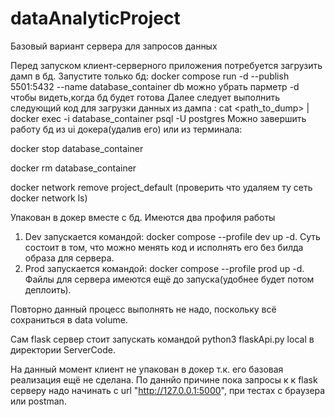 # dataAnalyticProject
Базовый вариант сервера для запросов данных

Перед запуском клиент-серверного приложения потребуется загрузить дамп в бд.
Запустите только бд: docker compose run -d --publish 5501:5432 --name database_container  db можно убрать парметр -d чтобы видеть,когда бд будет готова
Далее следует выполнить следующий код для загрузки данных из дампа : cat <path_to_dump> | docker exec -i database_container psql -U postgres
Можно завершить работу бд из ui докера(удалив его) или из терминала:

docker stop database_container

docker rm database_container

docker network remove project_default (проверить что удаляем ту сеть docker network ls)


Упакован в докер вместе с бд. Имеются два профиля работы 
1. Dev запускается командой: docker compose --profile dev up -d. Суть состоит в том, что можно менять код и исполнять его без билда образа для сервера.
2. Prod запускается командой: docker compose --profile prod up -d. Файлы для сервера имеются ещё до запуска(удобнее будет потом деплоить).

Повторно данный процесс выполнять не надо, поскольку всё сохраниться в data volume.


Сам flask сервер стоит запускать командой python3 flaskApi.py local в директории ServerCode.

На данный момент клиент не упакован в докер т.к. его базовая реализация ещё не сделана. По даннйо причине пока запросы к к flask серверу надо начинать с url "http://127.0.0.1:5000", при тестах с браузера или postman.
